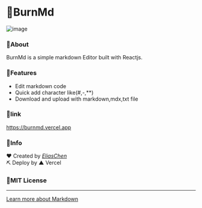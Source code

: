 # 📝BurnMd

![image](https://user-images.githubusercontent.com/76611085/190861850-b4e10ce4-8719-4918-a61a-f53309f1396a.png)
### 📌About
BurnMd is a simple markdown Editor built with Reactjs.

### 🧰Features
- Edit markdown code
- Quick add character like(#,-,**)
- Download and upload with markdown,mdx,txt file

### 📎link
https://burnmd.vercel.app

### 📃Info
❤️ Created by [*EliasChen*](https://eliaschenabout.vercel.app)\
⛏️ Deploy by ▲ Vercel

### 🪪MIT License
---

[Learn more about Markdown](https://daringfireball.net/projects/markdown/)
